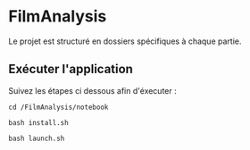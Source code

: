 # FilmAnalysis
Le projet est structuré en dossiers spécifiques à chaque partie. 

## Exécuter l'application 

Suivez les étapes ci dessous afin d'éxecuter : 

`cd /FilmAnalysis/notebook`

`bash install.sh`

`bash launch.sh`
